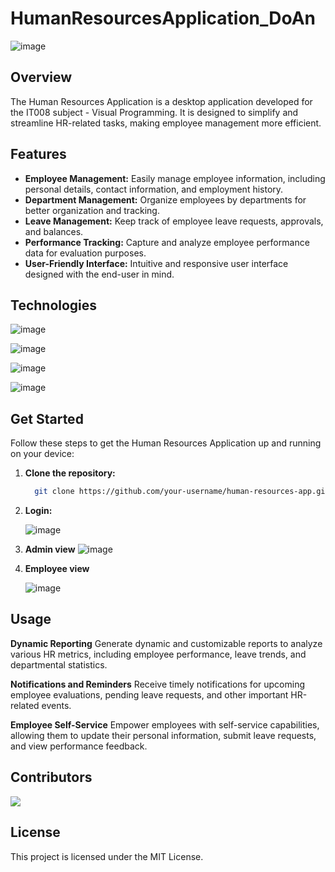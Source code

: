 # HumanResourcesApplication_DoAn

![image](https://github.com/EdogawaCoTrung/HumanResourcesApplication_DoAn/assets/86793610/d8c436be-7463-4c8a-9453-83c3544f2668)

## Overview

The Human Resources Application is a desktop application developed for the IT008 subject - Visual Programming. It is designed to simplify and streamline HR-related tasks, making employee management more efficient.

## Features

- **Employee Management:** Easily manage employee information, including personal details, contact information, and employment history.
- **Department Management:** Organize employees by departments for better organization and tracking.
- **Leave Management:** Keep track of employee leave requests, approvals, and balances.
- **Performance Tracking:** Capture and analyze employee performance data for evaluation purposes.
- **User-Friendly Interface:** Intuitive and responsive user interface designed with the end-user in mind.

## Technologies

![image](https://github.com/EdogawaCoTrung/HumanResourcesApplication_DoAn/assets/86793610/92b86c77-6d3b-48ec-a7d0-3670dd848f7e) 

![image](https://github.com/EdogawaCoTrung/HumanResourcesApplication_DoAn/assets/86793610/dab74634-dd84-4a0c-ba36-3b0c462060da) 

![image](https://github.com/EdogawaCoTrung/HumanResourcesApplication_DoAn/assets/86793610/55e823e6-55f3-43b2-948c-3ebee86bd7bf)

![image](https://github.com/EdogawaCoTrung/HumanResourcesApplication_DoAn/assets/86793610/e14381dc-4c89-4d27-a630-9cdfdfd65eb7)

## Get Started

Follow these steps to get the Human Resources Application up and running on your device:

1. **Clone the repository:**

   ```bash
     git clone https://github.com/your-username/human-resources-app.git
   
2. **Login:**
    
    ![image](https://github.com/EdogawaCoTrung/HumanResourcesApplication_DoAn/assets/86793610/0aaacb6d-00e7-4f38-aeda-900d600130b1)
    
3. **Admin view**
    ![image](https://github.com/EdogawaCoTrung/HumanResourcesApplication_DoAn/assets/86793610/600ec7e7-ea02-4a9d-aa04-33c27a1bd1a7)

4. **Employee view**

    ![image](https://github.com/EdogawaCoTrung/HumanResourcesApplication_DoAn/assets/86793610/10b83a84-3dd0-48bc-b857-ee9cfb84cae2)

## Usage

**Dynamic Reporting**
Generate dynamic and customizable reports to analyze various HR metrics, including employee performance, leave trends, and departmental statistics.

**Notifications and Reminders**
Receive timely notifications for upcoming employee evaluations, pending leave requests, and other important HR-related events.

**Employee Self-Service**
Empower employees with self-service capabilities, allowing them to update their personal information, submit leave requests, and view performance feedback.

## Contributors
<a href="https://github.com/EdogawaCoTrung/HumanResourcesApplication_DoAn/graphs/contributors">
  <img src="https://contrib.rocks/image?repo=EdogawaCoTrung/HumanResourcesApplication_DoAn" />
</a>

## License
This project is licensed under the MIT License.
